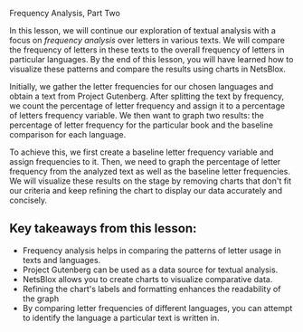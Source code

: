 Frequency Analysis, Part Two

In this lesson, we will continue our exploration of textual analysis with a focus on *frequency analysis* over letters in various texts. We will compare the frequency of letters in these texts to the overall frequency of letters in particular languages. By the end of this lesson, you will have learned how to visualize these patterns and compare the results using charts in NetsBlox.

Initially, we gather the letter frequencies for our chosen languages and obtain a text from Project Gutenberg. After splitting the text by frequency, we count the percentage of letter frequency and assign it to a percentage of letters frequency variable. We then want to graph two results: the percentage of letter frequency for the particular book and the baseline comparison for each language.

To achieve this, we first create a baseline letter frequency variable and assign frequencies to it. Then, we need to graph the percentage of letter frequency from the analyzed text as well as the baseline letter frequencies. We will visualize these results on the stage by removing charts that don't fit our criteria and keep refining the chart to display our data accurately and concisely.

## Key takeaways from this lesson:
- Frequency analysis helps in comparing the patterns of letter usage in texts and languages.
- Project Gutenberg can be used as a data source for textual analysis.
- NetsBlox allows you to create charts to visualize comparative data.
- Refining the chart's labels and formatting enhances the readability of the graph
- By comparing letter frequencies of different languages, you can attempt to identify the language a particular text is written in.
